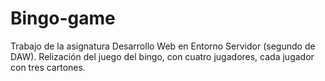 # Bingo-game
Trabajo de la asignatura Desarrollo Web en Entorno Servidor (segundo de DAW). Relización del juego del bingo, con cuatro jugadores, cada jugador con tres cartones.
